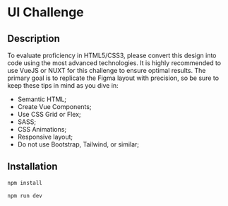 # UI Challenge

## Description

To evaluate proficiency in HTML5/CSS3, please convert this design into code using the most advanced technologies.
It is highly recommended to use VueJS or NUXT for this challenge to ensure optimal results.
The primary goal is to replicate the Figma layout with precision, so be sure to keep these tips in mind as you dive in:

- Semantic HTML;
- Create Vue Components;
- Use CSS Grid or Flex;
- SASS;
- CSS Animations;
- Responsive layout;
- Do not use Bootstrap, Tailwind, or similar;

## Installation

```bash
npm install
```

```bash
npm run dev
```
